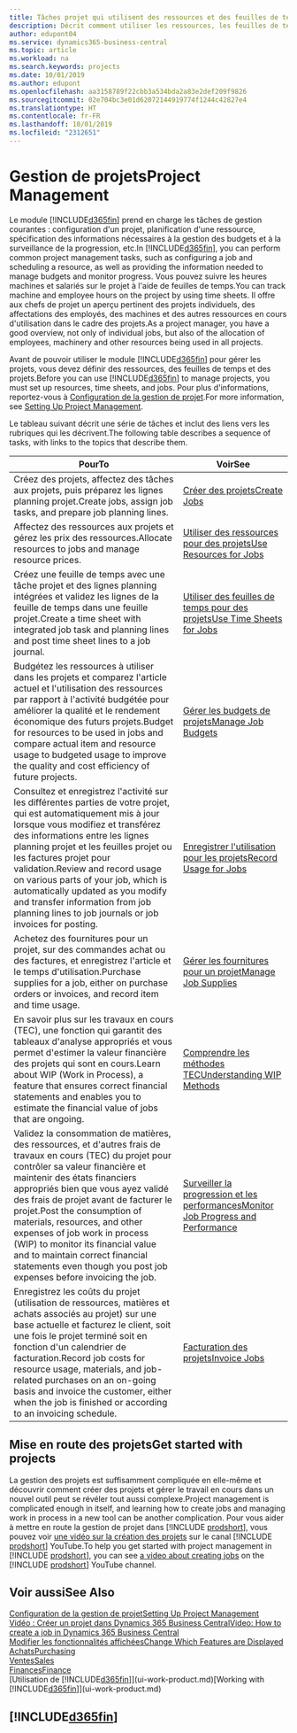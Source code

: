 ```yaml
---
title: Tâches projet qui utilisent des ressources et des feuilles de temps | Microsoft Docs
description: Décrit comment utiliser les ressources, les feuilles de temps et les projets pour la gestion des projets.
author: edupont04
ms.service: dynamics365-business-central
ms.topic: article
ms.workload: na
ms.search.keywords: projects
ms.date: 10/01/2019
ms.author: edupont
ms.openlocfilehash: aa3158789f22cbb3a534bda2a83e2def209f9826
ms.sourcegitcommit: 02e704bc3e01d62072144919774f1244c42827e4
ms.translationtype: HT
ms.contentlocale: fr-FR
ms.lasthandoff: 10/01/2019
ms.locfileid: "2312651"
---
```

# <a name="project-management"></a><span data-ttu-id="fc7af-103">Gestion de projets</span><span class="sxs-lookup"><span data-stu-id="fc7af-103">Project Management</span></span>
<span data-ttu-id="fc7af-104">Le module [!INCLUDE[d365fin](includes/d365fin_md.md)] prend en charge les tâches de gestion courantes : configuration d'un projet, planification d'une ressource, spécification des informations nécessaires à la gestion des budgets et à la surveillance de la progression, etc.</span><span class="sxs-lookup"><span data-stu-id="fc7af-104">In [!INCLUDE[d365fin](includes/d365fin_md.md)], you can perform common project management tasks, such as configuring a job and scheduling a resource, as well as providing the information needed to manage budgets and monitor progress.</span></span> <span data-ttu-id="fc7af-105">Vous pouvez suivre les heures machines et salariés sur le projet à l'aide de feuilles de temps.</span><span class="sxs-lookup"><span data-stu-id="fc7af-105">You can track machine and employee hours on the project by using time sheets.</span></span> <span data-ttu-id="fc7af-106">Il offre aux chefs de projet un aperçu pertinent des projets individuels, des affectations des employés, des machines et des autres ressources en cours d'utilisation dans le cadre des projets.</span><span class="sxs-lookup"><span data-stu-id="fc7af-106">As a project manager, you have a good overview, not only of individual jobs, but also of the allocation of employees, machinery and other resources being used in all projects.</span></span>

<span data-ttu-id="fc7af-107">Avant de pouvoir utiliser le module [!INCLUDE[d365fin](includes/d365fin_md.md)] pour gérer les projets, vous devez définir des ressources, des feuilles de temps et des projets.</span><span class="sxs-lookup"><span data-stu-id="fc7af-107">Before you can use [!INCLUDE[d365fin](includes/d365fin_md.md)] to manage projects, you must set up resources, time sheets, and jobs.</span></span> <span data-ttu-id="fc7af-108">Pour plus d'informations, reportez-vous à [Configuration de la gestion de projet](projects-setup-projects.md).</span><span class="sxs-lookup"><span data-stu-id="fc7af-108">For more information, see [Setting Up Project Management](projects-setup-projects.md).</span></span>  

<span data-ttu-id="fc7af-109">Le tableau suivant décrit une série de tâches et inclut des liens vers les rubriques qui les décrivent.</span><span class="sxs-lookup"><span data-stu-id="fc7af-109">The following table describes a sequence of tasks, with links to the topics that describe them.</span></span>

| <span data-ttu-id="fc7af-110">Pour</span><span class="sxs-lookup"><span data-stu-id="fc7af-110">To</span></span> | <span data-ttu-id="fc7af-111">Voir</span><span class="sxs-lookup"><span data-stu-id="fc7af-111">See</span></span> |
| --- | --- |
| <span data-ttu-id="fc7af-112">Créez des projets, affectez des tâches aux projets, puis préparez les lignes planning projet.</span><span class="sxs-lookup"><span data-stu-id="fc7af-112">Create jobs, assign job tasks, and prepare job planning lines.</span></span> |[<span data-ttu-id="fc7af-113">Créer des projets</span><span class="sxs-lookup"><span data-stu-id="fc7af-113">Create Jobs</span></span>](projects-how-create-jobs.md) |
| <span data-ttu-id="fc7af-114">Affectez des ressources aux projets et gérez les prix des ressources.</span><span class="sxs-lookup"><span data-stu-id="fc7af-114">Allocate resources to jobs and manage resource prices.</span></span> |[<span data-ttu-id="fc7af-115">Utiliser des ressources pour des projets</span><span class="sxs-lookup"><span data-stu-id="fc7af-115">Use Resources for Jobs</span></span>](projects-how-use-resources.md) |
| <span data-ttu-id="fc7af-116">Créez une feuille de temps avec une tâche projet et des lignes planning intégrées et validez les lignes de la feuille de temps dans une feuille projet.</span><span class="sxs-lookup"><span data-stu-id="fc7af-116">Create a time sheet with integrated job task and planning lines and post time sheet lines to a job journal.</span></span> |[<span data-ttu-id="fc7af-117">Utiliser des feuilles de temps pour des projets</span><span class="sxs-lookup"><span data-stu-id="fc7af-117">Use Time Sheets for Jobs</span></span>](projects-how-use-time-sheets.md) |
| <span data-ttu-id="fc7af-118">Budgétez les ressources à utiliser dans les projets et comparez l'article actuel et l'utilisation des ressources par rapport à l'activité budgétée pour améliorer la qualité et le rendement économique des futurs projets.</span><span class="sxs-lookup"><span data-stu-id="fc7af-118">Budget for resources to be used in jobs and compare actual item and resource usage to budgeted usage to improve the quality and cost efficiency of future projects.</span></span> |[<span data-ttu-id="fc7af-119">Gérer les budgets de projets</span><span class="sxs-lookup"><span data-stu-id="fc7af-119">Manage Job Budgets</span></span>](projects-how-manage-budgets.md) |
| <span data-ttu-id="fc7af-120">Consultez et enregistrez l'activité sur les différentes parties de votre projet, qui est automatiquement mis à jour lorsque vous modifiez et transférez des informations entre les lignes planning projet et les feuilles projet ou les factures projet pour validation.</span><span class="sxs-lookup"><span data-stu-id="fc7af-120">Review and record usage on various parts of your job, which is automatically updated as you modify and transfer information from job planning lines to job journals or job invoices for posting.</span></span> |[<span data-ttu-id="fc7af-121">Enregistrer l'utilisation pour les projets</span><span class="sxs-lookup"><span data-stu-id="fc7af-121">Record Usage for Jobs</span></span>](projects-how-record-job-usage.md) |
| <span data-ttu-id="fc7af-122">Achetez des fournitures pour un projet, sur des commandes achat ou des factures, et enregistrez l'article et le temps d'utilisation.</span><span class="sxs-lookup"><span data-stu-id="fc7af-122">Purchase supplies for a job, either on purchase orders or invoices, and record item and time usage.</span></span> |[<span data-ttu-id="fc7af-123">Gérer les fournitures pour un projet</span><span class="sxs-lookup"><span data-stu-id="fc7af-123">Manage Job Supplies</span></span>](projects-how-manage-project-supplies.md) |
| <span data-ttu-id="fc7af-124">En savoir plus sur les travaux en cours (TEC), une fonction qui garantit des tableaux d'analyse appropriés et vous permet d'estimer la valeur financière des projets qui sont en cours.</span><span class="sxs-lookup"><span data-stu-id="fc7af-124">Learn about WIP (Work in Process), a feature that ensures correct financial statements and enables you to estimate the financial value of jobs that are ongoing.</span></span> |[<span data-ttu-id="fc7af-125">Comprendre les méthodes TEC</span><span class="sxs-lookup"><span data-stu-id="fc7af-125">Understanding WIP Methods</span></span>](projects-understanding-wip.md) |
| <span data-ttu-id="fc7af-126">Validez la consommation de matières, des ressources, et d'autres frais de travaux en cours (TEC) du projet pour contrôler sa valeur financière et maintenir des états financiers appropriés bien que vous ayez validé des frais de projet avant de facturer le projet.</span><span class="sxs-lookup"><span data-stu-id="fc7af-126">Post the consumption of materials, resources, and other expenses of job work in process (WIP) to monitor its financial value and to maintain correct financial statements even though you post job expenses before invoicing the job.</span></span> |[<span data-ttu-id="fc7af-127">Surveiller la progression et les performances</span><span class="sxs-lookup"><span data-stu-id="fc7af-127">Monitor Job Progress and Performance</span></span>](projects-how-monitor-progress-performance.md) |
| <span data-ttu-id="fc7af-128">Enregistrez les coûts du projet (utilisation de ressources, matières et achats associés au projet) sur une base actuelle et facturez le client, soit une fois le projet terminé soit en fonction d'un calendrier de facturation.</span><span class="sxs-lookup"><span data-stu-id="fc7af-128">Record job costs for resource usage, materials, and job-related purchases on an on-going basis and invoice the customer, either when the job is finished or according to an invoicing schedule.</span></span> |[<span data-ttu-id="fc7af-129">Facturation des projets</span><span class="sxs-lookup"><span data-stu-id="fc7af-129">Invoice Jobs</span></span>](projects-how-invoice-jobs.md) |

## <a name="get-started-with-projects"></a><span data-ttu-id="fc7af-130">Mise en route des projets</span><span class="sxs-lookup"><span data-stu-id="fc7af-130">Get started with projects</span></span>

<span data-ttu-id="fc7af-131">La gestion des projets est suffisamment compliquée en elle-même et découvrir comment créer des projets et gérer le travail en cours dans un nouvel outil peut se révéler tout aussi complexe.</span><span class="sxs-lookup"><span data-stu-id="fc7af-131">Project management is complicated enough in itself, and learning how to create jobs and managing work in process in a new tool can be another complication.</span></span> <span data-ttu-id="fc7af-132">Pour vous aider à mettre en route la gestion de projet dans [!INCLUDE [prodshort](includes/prodshort.md)], vous pouvez voir [une vidéo sur la création des projets](https://www.youtube.com/watch?v=VqaPWr7BWmw) sur le canal [!INCLUDE [prodshort](includes/prodshort.md)] YouTube.</span><span class="sxs-lookup"><span data-stu-id="fc7af-132">To help you get started with project management in [!INCLUDE [prodshort](includes/prodshort.md)], you can see [a video about creating jobs](https://www.youtube.com/watch?v=VqaPWr7BWmw) on the [!INCLUDE [prodshort](includes/prodshort.md)] YouTube channel.</span></span>  

## <a name="see-also"></a><span data-ttu-id="fc7af-133">Voir aussi</span><span class="sxs-lookup"><span data-stu-id="fc7af-133">See Also</span></span>

[<span data-ttu-id="fc7af-134">Configuration de la gestion de projet</span><span class="sxs-lookup"><span data-stu-id="fc7af-134">Setting Up Project Management</span></span>](projects-setup-projects.md)  
[<span data-ttu-id="fc7af-135">Vidéo : Créer un projet dans Dynamics 365 Business Central</span><span class="sxs-lookup"><span data-stu-id="fc7af-135">Video: How to create a job in Dynamics 365 Business Central</span></span>](https://www.youtube.com/watch?v=VqaPWr7BWmw)  
[<span data-ttu-id="fc7af-136">Modifier les fonctionnalités affichées</span><span class="sxs-lookup"><span data-stu-id="fc7af-136">Change Which Features are Displayed</span></span>](ui-experiences.md)  
[<span data-ttu-id="fc7af-137">Achats</span><span class="sxs-lookup"><span data-stu-id="fc7af-137">Purchasing</span></span>](purchasing-manage-purchasing.md)  
[<span data-ttu-id="fc7af-138">Ventes</span><span class="sxs-lookup"><span data-stu-id="fc7af-138">Sales</span></span>](sales-manage-sales.md)  
[<span data-ttu-id="fc7af-139">Finances</span><span class="sxs-lookup"><span data-stu-id="fc7af-139">Finance</span></span>](finance.md)  
<span data-ttu-id="fc7af-140">[Utilisation de [!INCLUDE[d365fin](includes/d365fin_md.md)]](ui-work-product.md)</span><span class="sxs-lookup"><span data-stu-id="fc7af-140">[Working with [!INCLUDE[d365fin](includes/d365fin_md.md)]](ui-work-product.md)</span></span>  

## [!INCLUDE[d365fin](includes/free_trial_md.md)]  
